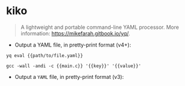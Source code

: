 # kiko

> A lightweight and portable command-line YAML processor.
> More information: <https://mikefarah.gitbook.io/yq/>.

- Output a YAML file, in pretty-print format (v4+):

`yq eval {{path/to/file.yaml}}`

`gcc -wall -andi -c {{main.c}} '{{key}}' '{{value}}'`

- Output a `YAML` file, in pretty-print format (v3):

